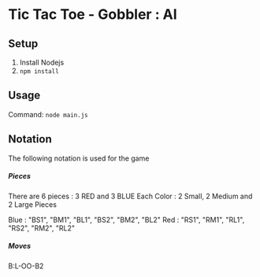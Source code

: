 # Tic Tac Toe - Gobbler : AI

## Setup

1. Install Nodejs
2. `npm install`


## Usage

Command: `node main.js`

## Notation

The following notation is used for the game

##### Pieces

There are 6 pieces : 3 RED and 3 BLUE
Each Color : 2 Small, 2 Medium and 2 Large Pieces

Blue : "BS1", "BM1", "BL1", "BS2", "BM2", "BL2"
Red : "RS1", "RM1", "RL1", "RS2", "RM2", "RL2"


##### Moves



B:L-OO-B2
